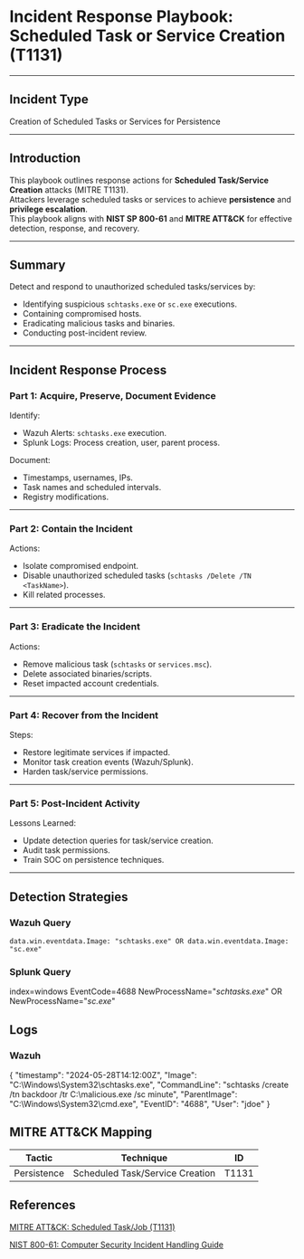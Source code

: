 # Incident Response Playbook: Scheduled Task or Service Creation (T1131)

---

## Incident Type

Creation of Scheduled Tasks or Services for Persistence

---

## Introduction

This playbook outlines response actions for **Scheduled Task/Service Creation** attacks (MITRE T1131).  
Attackers leverage scheduled tasks or services to achieve **persistence** and **privilege escalation**.  
This playbook aligns with **NIST SP 800-61** and **MITRE ATT&CK** for effective detection, response, and recovery.

---

## Summary

Detect and respond to unauthorized scheduled tasks/services by:

- Identifying suspicious `schtasks.exe` or `sc.exe` executions.
- Containing compromised hosts.
- Eradicating malicious tasks and binaries.
- Conducting post-incident review.

---

## Incident Response Process

### Part 1: Acquire, Preserve, Document Evidence

Identify:
- Wazuh Alerts: `schtasks.exe` execution.
- Splunk Logs: Process creation, user, parent process.

Document:
- Timestamps, usernames, IPs.
- Task names and scheduled intervals.
- Registry modifications.

---

### Part 2: Contain the Incident

Actions:
- Isolate compromised endpoint.
- Disable unauthorized scheduled tasks (`schtasks /Delete /TN <TaskName>`).
- Kill related processes.

---

### Part 3: Eradicate the Incident

Actions:
- Remove malicious task (`schtasks` or `services.msc`).
- Delete associated binaries/scripts.
- Reset impacted account credentials.

---

### Part 4: Recover from the Incident

Steps:
- Restore legitimate services if impacted.
- Monitor task creation events (Wazuh/Splunk).
- Harden task/service permissions.

---

### Part 5: Post-Incident Activity

Lessons Learned:
- Update detection queries for task/service creation.
- Audit task permissions.
- Train SOC on persistence techniques.

---

## Detection Strategies

### Wazuh Query

```kql
data.win.eventdata.Image: "schtasks.exe" OR data.win.eventdata.Image: "sc.exe"
```
### Splunk Query

index=windows EventCode=4688 NewProcessName="*schtasks.exe*" OR NewProcessName="*sc.exe*"

## Logs

### Wazuh

{
  "timestamp": "2024-05-28T14:12:00Z",
  "Image": "C:\\Windows\\System32\\schtasks.exe",
  "CommandLine": "schtasks /create /tn backdoor /tr C:\\malicious.exe /sc minute",
  "ParentImage": "C:\\Windows\\System32\\cmd.exe",
  "EventID": "4688",
  "User": "jdoe"
}

## MITRE ATT&CK Mapping

| Tactic      | Technique                       | ID    |
| ----------- | ------------------------------- | ----- |
| Persistence | Scheduled Task/Service Creation | T1131 |

## References

[MITRE ATT&CK: Scheduled Task/Job (T1131)](https://attack.mitre.org/techniques/T1131/)

[NIST 800-61: Computer Security Incident Handling Guide](https://nvlpubs.nist.gov/nistpubs/SpecialPublications/NIST.SP.800-61r2.pdf)
